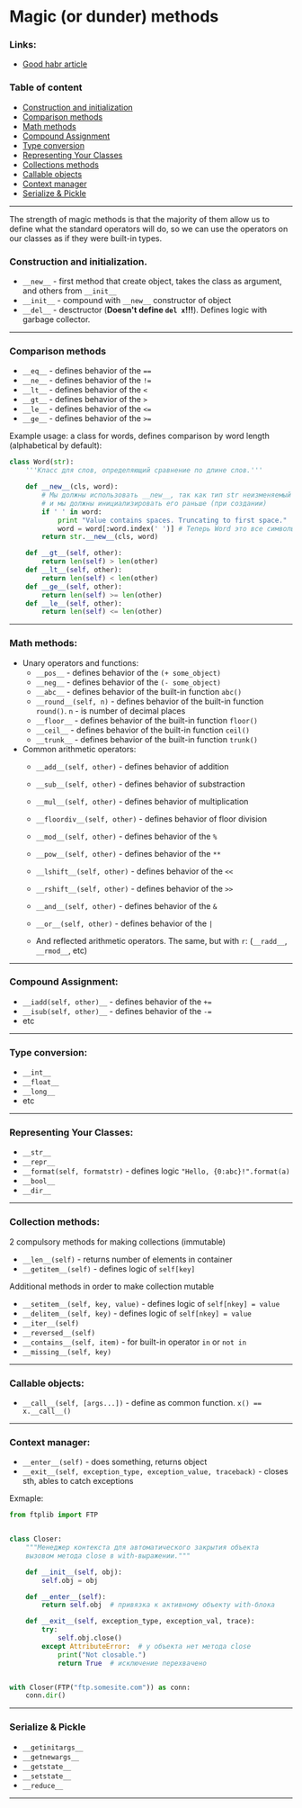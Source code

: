 # Magic (or dunder) methods
### Links:
- [Good habr article](https://habr.com/ru/post/186608/)

### Table of content
- [Construction and initialization](#init)
- [Comparison methods](#comparison)
- [Math methods](#math)
- [Compound Assignment](#compass)
- [Type conversion](#typeconversion)
- [Representing Your Classes](#representing)
- [Collections methods](#collection)
- [Callable objects](#call)
- [Context manager](#contextmanager)
- [Serialize & Pickle](#pickle)
-------------------------------------------------------------------------------

The strength of magic methods is that the majority of them allow us to define
what the standard operators will do,
so we can use the operators on our classes as if they were built-in types.

### <a name="init"></a> Construction and initialization.
- `__new__` - first method that create object,
takes the class as argument, and others from `__init__`
- `__init__` - compound with `__new__` constructor of object
- `__del__` - desctructor (**Doesn't define `del x`!!!**). Defines logic with garbage collector.
-------------------------------------------------------------------------------

### <a name="comparison"></a> Comparison methods
- `__eq__` - defines behavior of the `==`
- `__ne__` - defines behavior of the `!=`
- `__lt__` - defines behavior of the `<`
- `__gt__` - defines behavior of the `>`
- `__le__` - defines behavior of the `<=`
- `__ge__` - defines behavior of the `>=`

Example usage: a class for words, defines comparison by word length (alphabetical by default):
```py
class Word(str):
    '''Класс для слов, определяющий сравнение по длине слов.'''

    def __new__(cls, word):
        # Мы должны использовать __new__, так как тип str неизменяемый
        # и мы должны инициализировать его раньше (при создании)
        if ' ' in word:
            print "Value contains spaces. Truncating to first space."
            word = word[:word.index(' ')] # Теперь Word это все символы до первого пробела
        return str.__new__(cls, word)

    def __gt__(self, other):
        return len(self) > len(other)
    def __lt__(self, other):
        return len(self) < len(other)
    def __ge__(self, other):
        return len(self) >= len(other)
    def __le__(self, other):
        return len(self) <= len(other)
```
-------------------------------------------------------------------------------

### <a name="math"></a> Math methods:
- Unary operators and functions:
  - `__pos__` - defines behavior of the `(+ some_object)`
  - `__neg__` - defines behavior of the `(- some_object)`
  - `__abc__` - defines behavior of the built-in function `abc()`
  - `__round__(self, n)` - defines behavior of the built-in function `round()`.
  `n` - is number of decimal places
  - `__floor__` - defines behavior of the built-in function `floor()`
  - `__ceil__` - defines behavior of the built-in function `ceil()`
  - `__trunk__` - defines behavior of the built-in function `trunk()`
- Common arithmetic operators:
  - `__add__(self, other)` - defines behavior of addition
  - `__sub__(self, other)` - defines behavior of substraction
  - `__mul__(self, other)` - defines behavior of multiplication
  - `__floordiv__(self, other)` - defines behavior of floor division
  - `__mod__(self, other)` - defines behavior of the `%`
  - `__pow__(self, other)` - defines behavior of the `**`
  - `__lshift__(self, other)` - defines behavior of the `<<`
  - `__rshift__(self, other)` - defines behavior of the `>>`
  - `__and__(self, other)` - defines behavior of the `&`
  - `__or__(self, other)` - defines behavior of the `|`

  - And reflected arithmetic operators. The same, but with `r`: (`__radd__`, `__rmod__`, etc)
-------------------------------------------------------------------------------

### <a name="compass"></a> Compound Assignment:
- `__iadd(self, other)__` - defines behavior of the `+=`
- `__isub(self, other)__` - defines behavior of the `-=`
- etc
-------------------------------------------------------------------------------

### <a name="typeconversion"></a> Type conversion:
- `__int__`
- `__float__`
- `__long__`
- etc
-------------------------------------------------------------------------------

### <a name="representing"></a> Representing Your Classes:
- `__str__`
- `__repr__`
- `__format(self, formatstr)` - defines logic `"Hello, {0:abc}!".format(a)`
- `__bool__`
- `__dir__`
-------------------------------------------------------------------------------

### <a name="collection"></a> Collection methods:
2 compulsory methods for making collections (immutable)
- `__len__(self)` - returns number of elements in container
- `__getitem__(self)` - defines logic of `self[key]`

Additional methods in order to make collection mutable
- `__setitem__(self, key, value)` - defines logic of `self[nkey] = value`
- `__delitem__(self, key)` - defines logic of `self[nkey] = value`
- `__iter__(self)`
- `__reversed__(self)`
- `__contains__(self, item)` - for built-in operator `in` or `not in`
- `__missing__(self, key)`
-------------------------------------------------------------------------------

### <a name="call"></a> Callable objects:
- `__call__(self, [args...])` - define as common function. `x() == x.__call__()`
-------------------------------------------------------------------------------

### <a name="contextmanager"></a> Context manager:
- `__enter__(self)` - does something, returns object
- `__exit__(self, exception_type, exception_value, traceback)` - closes sth, ables to catch exceptions

Exmaple:
```py
from ftplib import FTP


class Closer:
    """Менеджер контекста для автоматического закрытия объекта
    вызовом метода close в with-выражении."""

    def __init__(self, obj):
        self.obj = obj

    def __enter__(self):
        return self.obj  # привязка к активному объекту with-блока

    def __exit__(self, exception_type, exception_val, trace):
        try:
            self.obj.close()
        except AttributeError:  # у объекта нет метода close
            print("Not closable.")
            return True  # исключение перехвачено


with Closer(FTP("ftp.somesite.com")) as conn:
    conn.dir()
```
-------------------------------------------------------------------------------

### <a name="pickle"></a> Serialize & Pickle
- `__getinitargs__`
- `__getnewargs__`
- `__getstate__`
- `__setstate__`
- `__reduce__`
-------------------------------------------------------------------------------
